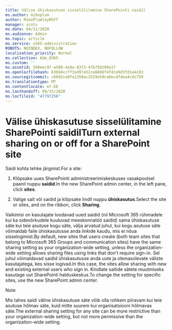 ```yaml
---
title: Välise ühiskasutuse sisselülitamine SharePointi saidil
ms.author: mikeplum
author: MikePlumleyMSFT
manager: scotv
ms.date: 04/21/2020
ms.audience: Admin
ms.topic: article
ms.service: o365-administration
ROBOTS: NOINDEX, NOFOLLOW
localization_priority: Normal
ms.collection: Adm_O365
ms.custom: ''
ms.assetid: 500eec97-a508-4a9a-8373-47b758209a1f
ms.openlocfilehash: 63b94ccff3ed97a52ce8886f4fdce9d3fd1e4c83
ms.sourcegitcommit: c6692ce0fa1358ec3529e59ca0ecdfdea4cdc759
ms.translationtype: MT
ms.contentlocale: et-EE
ms.lasthandoff: 09/15/2020
ms.locfileid: "47797256"
---
```

# <a name="turn-external-sharing-on-or-off-for-a-sharepoint-site"></a><span data-ttu-id="80892-102">Välise ühiskasutuse sisselülitamine SharePointi saidil</span><span class="sxs-lookup"><span data-stu-id="80892-102">Turn external sharing on or off for a SharePoint site</span></span>

<span data-ttu-id="80892-103">Saidi kohta tehke järgmist.</span><span class="sxs-lookup"><span data-stu-id="80892-103">For a site:</span></span>
  
1. <span data-ttu-id="80892-104">Klõpsake uues SharePointi administreerimiskeskuses vasakpoolsel paanil nuppu **saidid**.</span><span class="sxs-lookup"><span data-stu-id="80892-104">In the new SharePoint admin center, in the left pane, click **sites**.</span></span>
    
2. <span data-ttu-id="80892-105">Valige sait või saidid ja klõpsake lindil nuppu **ühiskasutus**.</span><span class="sxs-lookup"><span data-stu-id="80892-105">Select the site or sites, and on the ribbon, click **Sharing**.</span></span>
    
<span data-ttu-id="80892-106">Vaikimisi on kasutajate loodavad uued saidid (nii Microsoft 365 rühmadele kui ka sidevõrkudele kuuluvad meeskonnatöö saidid) sama ühiskasutuse säte kui teie asutuse kogu säte, välja arvatud juhul, kui kogu asutuse säte võimaldab faile ühiskasutusse anda linkide kaudu, mis ei nõua sisselogimist.</span><span class="sxs-lookup"><span data-stu-id="80892-106">By default, new sites that users create (both team sites that belong to Microsoft 365 Groups and communication sites) have the same sharing setting as your organization-wide setting, unless the organization-wide setting allows sharing files using links that don't require sign-in.</span></span> <span data-ttu-id="80892-107">Sel juhul võimaldavad saidid ühiskasutusse anda uute ja olemasolevate väliste kasutajatega, kes sisse logivad.</span><span class="sxs-lookup"><span data-stu-id="80892-107">In this case, the sites allow sharing with new and existing external users who sign in.</span></span> <span data-ttu-id="80892-108">Kindlate saitide sätete muutmiseks kasutage uut SharePointi halduskeskus.</span><span class="sxs-lookup"><span data-stu-id="80892-108">To change the setting for specific sites, use the new SharePoint admin center.</span></span>
  
> [!NOTE]
> <span data-ttu-id="80892-109">Mis tahes saidi väline ühiskasutuse säte võib olla rohkem piiravam kui teie asutuse hõlmav säte, kuid mitte suurem kui organisatsiooni hõlmavas säte.</span><span class="sxs-lookup"><span data-stu-id="80892-109">The external sharing setting for any site can be more restrictive than your organization-wide setting, but not more permissive than the organization-wide setting.</span></span> 
  

